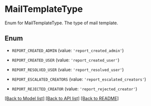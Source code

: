 # MailTemplateType

Enum for MailTemplateType. The type of mail template.

## Enum

* `REPORT_CREATED_ADMIN` (value: `'report_created_admin'`)

* `REPORT_CREATED_USER` (value: `'report_created_user'`)

* `REPORT_RESOLVED_USER` (value: `'report_resolved_user'`)

* `REPORT_ESCALATED_CREATORS` (value: `'report_escalated_creators'`)

* `REPORT_REJECTED_CREATOR` (value: `'report_rejected_creator'`)

[[Back to Model list]](../README.md#documentation-for-models) [[Back to API list]](../README.md#documentation-for-api-endpoints) [[Back to README]](../README.md)



